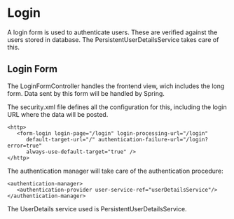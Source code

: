 # Login

A login form is used to authenticate users. These are verified against the users stored in database. The PersistentUserDetailsService takes care of this.

## Login Form

The LoginFormController handles the frontend view, wich includes the long form. Data sent by this form will be handled by Spring.

The security.xml file defines all the configuration for this, including the login URL where the data will be posted.

```
<http>
   <form-login login-page="/login" login-processing-url="/login"
      default-target-url="/" authentication-failure-url="/login?error=true"
      always-use-default-target="true" />
</http>
```

The authentication manager will take care of the authentication procedure:

```
<authentication-manager>
   <authentication-provider user-service-ref="userDetailsService"/>
</authentication-manager>
```

The UserDetails service used is PersistentUserDetailsService.
